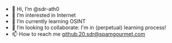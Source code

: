 - 👋 Hi, I’m @sdr-ath0
- 👀 I’m interested in Internet
- 🌱 I’m currently learning OSINT
- 💞️ I’m looking to collaborate: I'm in (perpetual) learning process!
- 📫 How to reach me github.20.sdr@spamgourmet.com

<!---
sdr-ath0/sdr-ath0 is a ✨ special ✨ repository because its `README.md` (this file) appears on your GitHub profile.
You can click the Preview link to take a look at your changes.
--->
